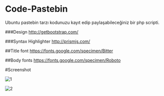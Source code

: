 # Code-Pastebin
Ubuntu pastebin tarzı kodunuzu kayıt edip paylaşabileceğiniz bir php scripti.

###Design
http://getbootstrap.com/ 

###Syntax Highlighter
http://prismjs.com/

##Title font
https://fonts.google.com/specimen/Bitter

##Body fonts
https://fonts.google.com/specimen/Roboto

#Screenshot

![1](https://cloud.githubusercontent.com/assets/16848490/21478693/7a0de31c-cb56-11e6-8e3a-b1b3b4df2591.png)

![2](https://cloud.githubusercontent.com/assets/16848490/21478694/7a98a97a-cb56-11e6-9cd4-283acdcc13e3.png)

